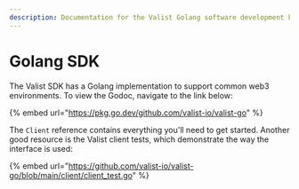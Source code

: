 ```yaml
---
description: Documentation for the Valist Golang software development kit.
---
```


# Golang SDK

The Valist SDK has a Golang implementation to support common web3 environments. To view the Godoc, navigate to the link below:

{% embed url="https://pkg.go.dev/github.com/valist-io/valist-go" %}

The `Client` reference contains everything you'll need to get started. Another good resource is the Valist client tests, which demonstrate the way the interface is used:

{% embed url="https://github.com/valist-io/valist-go/blob/main/client/client_test.go" %}
